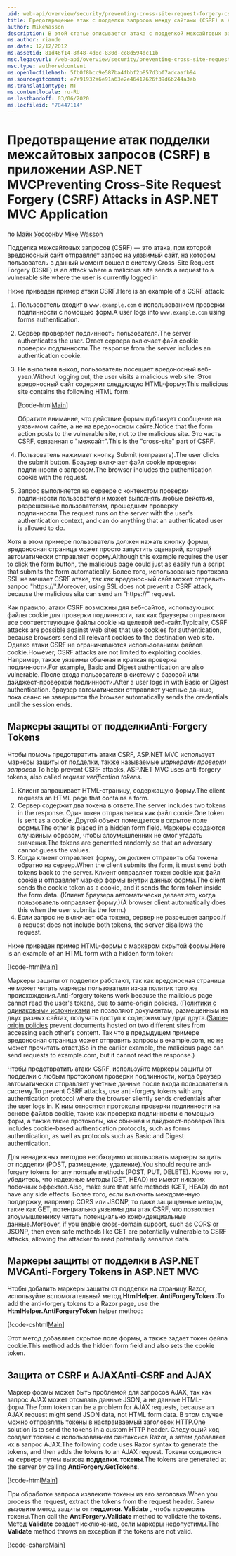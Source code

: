```yaml
---
uid: web-api/overview/security/preventing-cross-site-request-forgery-csrf-attacks
title: Предотвращение атак с подделки запросов между сайтами (CSRF) в ASP.NET MVC
author: MikeWasson
description: В этой статье описывается атака с подделкой межсайтовых запросов (CSRF) и способы реализации мер защиты CSRF в ASP.NET Web MVC.
ms.author: riande
ms.date: 12/12/2012
ms.assetid: 81d46f14-8f48-4d8c-830d-cc8d594dc11b
msc.legacyurl: /web-api/overview/security/preventing-cross-site-request-forgery-csrf-attacks
msc.type: authoredcontent
ms.openlocfilehash: 5fb0f8bcc9e587ba4fbbf2b857d3bf7adcaafb94
ms.sourcegitcommit: e7e91932a6e91a63e2e46417626f39d6b244a3ab
ms.translationtype: MT
ms.contentlocale: ru-RU
ms.lasthandoff: 03/06/2020
ms.locfileid: "78447114"
---
```

# <a name="preventing-cross-site-request-forgery-csrf-attacks-in-aspnet-mvc-application"></a><span data-ttu-id="3498d-103">Предотвращение атак подделки межсайтовых запросов (CSRF) в приложении ASP.NET MVC</span><span class="sxs-lookup"><span data-stu-id="3498d-103">Preventing Cross-Site Request Forgery (CSRF) Attacks in ASP.NET MVC Application</span></span>

<span data-ttu-id="3498d-104">по [Майк Уоссон](https://github.com/MikeWasson)</span><span class="sxs-lookup"><span data-stu-id="3498d-104">by [Mike Wasson](https://github.com/MikeWasson)</span></span>

<span data-ttu-id="3498d-105">Подделка межсайтовых запросов (CSRF) — это атака, при которой вредоносный сайт отправляет запрос на уязвимый сайт, на котором пользователь в данный момент вошел в систему.</span><span class="sxs-lookup"><span data-stu-id="3498d-105">Cross-Site Request Forgery (CSRF) is an attack where a malicious site sends a request to a vulnerable site where the user is currently logged in</span></span>

<span data-ttu-id="3498d-106">Ниже приведен пример атаки CSRF.</span><span class="sxs-lookup"><span data-stu-id="3498d-106">Here is an example of a CSRF attack:</span></span>

1. <span data-ttu-id="3498d-107">Пользователь входит в `www.example.com` с использованием проверки подлинности с помощью форм.</span><span class="sxs-lookup"><span data-stu-id="3498d-107">A user logs into `www.example.com` using forms authentication.</span></span>
2. <span data-ttu-id="3498d-108">Сервер проверяет подлинность пользователя.</span><span class="sxs-lookup"><span data-stu-id="3498d-108">The server authenticates the user.</span></span> <span data-ttu-id="3498d-109">Ответ сервера включает файл cookie проверки подлинности.</span><span class="sxs-lookup"><span data-stu-id="3498d-109">The response from the server includes an authentication cookie.</span></span>
3. <span data-ttu-id="3498d-110">Не выполняя выход, пользователь посещает вредоносный веб-узел.</span><span class="sxs-lookup"><span data-stu-id="3498d-110">Without logging out, the user visits a malicious web site.</span></span> <span data-ttu-id="3498d-111">Этот вредоносный сайт содержит следующую HTML-форму:</span><span class="sxs-lookup"><span data-stu-id="3498d-111">This malicious site contains the following HTML form:</span></span> 

    [!code-html[Main](preventing-cross-site-request-forgery-csrf-attacks/samples/sample1.html)]

    <span data-ttu-id="3498d-112">Обратите внимание, что действие формы публикует сообщение на уязвимом сайте, а не на вредоносном сайте.</span><span class="sxs-lookup"><span data-stu-id="3498d-112">Notice that the form action posts to the vulnerable site, not to the malicious site.</span></span> <span data-ttu-id="3498d-113">Это часть CSRF, связанная с "межсайт".</span><span class="sxs-lookup"><span data-stu-id="3498d-113">This is the "cross-site" part of CSRF.</span></span>
4. <span data-ttu-id="3498d-114">Пользователь нажимает кнопку Submit (отправить).</span><span class="sxs-lookup"><span data-stu-id="3498d-114">The user clicks the submit button.</span></span> <span data-ttu-id="3498d-115">Браузер включает файл cookie проверки подлинности с запросом.</span><span class="sxs-lookup"><span data-stu-id="3498d-115">The browser includes the authentication cookie with the request.</span></span>
5. <span data-ttu-id="3498d-116">Запрос выполняется на сервере с контекстом проверки подлинности пользователя и может выполнять любые действия, разрешенные пользователям, прошедшим проверку подлинности.</span><span class="sxs-lookup"><span data-stu-id="3498d-116">The request runs on the server with the user's authentication context, and can do anything that an authenticated user is allowed to do.</span></span>

<span data-ttu-id="3498d-117">Хотя в этом примере пользователь должен нажать кнопку формы, вредоносная страница может просто запустить сценарий, который автоматически отправляет форму.</span><span class="sxs-lookup"><span data-stu-id="3498d-117">Although this example requires the user to click the form button, the malicious page could just as easily run a script that submits the form automatically.</span></span> <span data-ttu-id="3498d-118">Более того, использование протокола SSL не мешает CSRF атаке, так как вредоносный сайт может отправить запрос "https://".</span><span class="sxs-lookup"><span data-stu-id="3498d-118">Moreover, using SSL does not prevent a CSRF attack, because the malicious site can send an "https://" request.</span></span>

<span data-ttu-id="3498d-119">Как правило, атаки CSRF возможны для веб-сайтов, использующих файлы cookie для проверки подлинности, так как браузеры отправляют все соответствующие файлы cookie на целевой веб-сайт.</span><span class="sxs-lookup"><span data-stu-id="3498d-119">Typically, CSRF attacks are possible against web sites that use cookies for authentication, because browsers send all relevant cookies to the destination web site.</span></span> <span data-ttu-id="3498d-120">Однако атаки CSRF не ограничиваются использованием файлов cookie.</span><span class="sxs-lookup"><span data-stu-id="3498d-120">However, CSRF attacks are not limited to exploiting cookies.</span></span> <span data-ttu-id="3498d-121">Например, также уязвимы обычная и краткая проверка подлинности.</span><span class="sxs-lookup"><span data-stu-id="3498d-121">For example, Basic and Digest authentication are also vulnerable.</span></span> <span data-ttu-id="3498d-122">После входа пользователя в систему с базовой или дайджест-проверкой подлинности.</span><span class="sxs-lookup"><span data-stu-id="3498d-122">After a user logs in with Basic or Digest authentication.</span></span> <span data-ttu-id="3498d-123">браузер автоматически отправляет учетные данные, пока сеанс не завершится.</span><span class="sxs-lookup"><span data-stu-id="3498d-123">the browser automatically sends the credentials until the session ends.</span></span>

## <a name="anti-forgery-tokens"></a><span data-ttu-id="3498d-124">Маркеры защиты от подделки</span><span class="sxs-lookup"><span data-stu-id="3498d-124">Anti-Forgery Tokens</span></span>

<span data-ttu-id="3498d-125">Чтобы помочь предотвратить атаки CSRF, ASP.NET MVC использует маркеры защиты от подделки, также называемые *маркерами проверки запросов*.</span><span class="sxs-lookup"><span data-stu-id="3498d-125">To help prevent CSRF attacks, ASP.NET MVC uses anti-forgery tokens, also called *request verification tokens*.</span></span>

1. <span data-ttu-id="3498d-126">Клиент запрашивает HTML-страницу, содержащую форму.</span><span class="sxs-lookup"><span data-stu-id="3498d-126">The client requests an HTML page that contains a form.</span></span>
2. <span data-ttu-id="3498d-127">Сервер содержит два токена в ответе.</span><span class="sxs-lookup"><span data-stu-id="3498d-127">The server includes two tokens in the response.</span></span> <span data-ttu-id="3498d-128">Один токен отправляется как файл cookie.</span><span class="sxs-lookup"><span data-stu-id="3498d-128">One token is sent as a cookie.</span></span> <span data-ttu-id="3498d-129">Другой объект помещается в скрытое поле формы.</span><span class="sxs-lookup"><span data-stu-id="3498d-129">The other is placed in a hidden form field.</span></span> <span data-ttu-id="3498d-130">Маркеры создаются случайным образом, чтобы злоумышленник не смог угадать значения.</span><span class="sxs-lookup"><span data-stu-id="3498d-130">The tokens are generated randomly so that an adversary cannot guess the values.</span></span>
3. <span data-ttu-id="3498d-131">Когда клиент отправляет форму, он должен отправить оба токена обратно на сервер.</span><span class="sxs-lookup"><span data-stu-id="3498d-131">When the client submits the form, it must send both tokens back to the server.</span></span> <span data-ttu-id="3498d-132">Клиент отправляет токен cookie как файл cookie и отправляет маркер формы внутри данных формы.</span><span class="sxs-lookup"><span data-stu-id="3498d-132">The client sends the cookie token as a cookie, and it sends the form token inside the form data.</span></span> <span data-ttu-id="3498d-133">(Клиент браузера автоматически делает это, когда пользователь отправляет форму.)</span><span class="sxs-lookup"><span data-stu-id="3498d-133">(A browser client automatically does this when the user submits the form.)</span></span>
4. <span data-ttu-id="3498d-134">Если запрос не включает оба токена, сервер не разрешает запрос.</span><span class="sxs-lookup"><span data-stu-id="3498d-134">If a request does not include both tokens, the server disallows the request.</span></span>

<span data-ttu-id="3498d-135">Ниже приведен пример HTML-формы с маркером скрытой формы.</span><span class="sxs-lookup"><span data-stu-id="3498d-135">Here is an example of an HTML form with a hidden form token:</span></span>

[!code-html[Main](preventing-cross-site-request-forgery-csrf-attacks/samples/sample2.html)]

<span data-ttu-id="3498d-136">Маркеры защиты от подделки работают, так как вредоносная страница не может читать маркеры пользователя из-за политик того же происхождения.</span><span class="sxs-lookup"><span data-stu-id="3498d-136">Anti-forgery tokens work because the malicious page cannot read the user's tokens, due to same-origin policies.</span></span> <span data-ttu-id="3498d-137">([Политики с одинаковыми источниками](http://www.w3.org/Security/wiki/Same_Origin_Policy) не позволяют документам, размещенным на двух разных сайтах, получать доступ к содержимому друг друга.</span><span class="sxs-lookup"><span data-stu-id="3498d-137">([Same-origin policies](http://www.w3.org/Security/wiki/Same_Origin_Policy) prevent documents hosted on two different sites from accessing each other's content.</span></span> <span data-ttu-id="3498d-138">Так что в предыдущем примере вредоносная страница может отправить запросы в example.com, но не может прочитать ответ.)</span><span class="sxs-lookup"><span data-stu-id="3498d-138">So in the earlier example, the malicious page can send requests to example.com, but it cannot read the response.)</span></span>

<span data-ttu-id="3498d-139">Чтобы предотвратить атаки CSRF, используйте маркеры защиты от подделки с любым протоколом проверки подлинности, когда браузер автоматически отправляет учетные данные после входа пользователя в систему.</span><span class="sxs-lookup"><span data-stu-id="3498d-139">To prevent CSRF attacks, use anti-forgery tokens with any authentication protocol where the browser silently sends credentials after the user logs in.</span></span> <span data-ttu-id="3498d-140">К ним относятся протоколы проверки подлинности на основе файлов cookie, такие как проверка подлинности с помощью форм, а также такие протоколы, как обычная и дайджест-проверка</span><span class="sxs-lookup"><span data-stu-id="3498d-140">This includes cookie-based authentication protocols, such as forms authentication, as well as protocols such as Basic and Digest authentication.</span></span>

<span data-ttu-id="3498d-141">Для ненадежных методов необходимо использовать маркеры защиты от подделки (POST, размещение, удаление).</span><span class="sxs-lookup"><span data-stu-id="3498d-141">You should require anti-forgery tokens for any nonsafe methods (POST, PUT, DELETE).</span></span> <span data-ttu-id="3498d-142">Кроме того, убедитесь, что надежные методы (GET, HEAD) не имеют никаких побочных эффектов.</span><span class="sxs-lookup"><span data-stu-id="3498d-142">Also, make sure that safe methods (GET, HEAD) do not have any side effects.</span></span> <span data-ttu-id="3498d-143">Более того, если включить междоменную поддержку, например CORS или JSONP, то даже защищенные методы, такие как GET, потенциально уязвимы для атак CSRF, что позволяет злоумышленнику читать потенциально конфиденциальные данные.</span><span class="sxs-lookup"><span data-stu-id="3498d-143">Moreover, if you enable cross-domain support, such as CORS or JSONP, then even safe methods like GET are potentially vulnerable to CSRF attacks, allowing the attacker to read potentially sensitive data.</span></span>

## <a name="anti-forgery-tokens-in-aspnet-mvc"></a><span data-ttu-id="3498d-144">Маркеры защиты от подделки в ASP.NET MVC</span><span class="sxs-lookup"><span data-stu-id="3498d-144">Anti-Forgery Tokens in ASP.NET MVC</span></span>

<span data-ttu-id="3498d-145">Чтобы добавить маркеры защиты от подделки на страницу Razor, используйте вспомогательный метод **HtmlHelper. AntiForgeryToken** :</span><span class="sxs-lookup"><span data-stu-id="3498d-145">To add the anti-forgery tokens to a Razor page, use the **HtmlHelper.AntiForgeryToken** helper method:</span></span>

[!code-cshtml[Main](preventing-cross-site-request-forgery-csrf-attacks/samples/sample3.cshtml)]

<span data-ttu-id="3498d-146">Этот метод добавляет скрытое поле формы, а также задает токен файла cookie.</span><span class="sxs-lookup"><span data-stu-id="3498d-146">This method adds the hidden form field and also sets the cookie token.</span></span>

## <a name="anti-csrf-and-ajax"></a><span data-ttu-id="3498d-147">Защита от CSRF и AJAX</span><span class="sxs-lookup"><span data-stu-id="3498d-147">Anti-CSRF and AJAX</span></span>

<span data-ttu-id="3498d-148">Маркер формы может быть проблемой для запросов AJAX, так как запрос AJAX может отсылать данные JSON, а не данные HTML-форм.</span><span class="sxs-lookup"><span data-stu-id="3498d-148">The form token can be a problem for AJAX requests, because an AJAX request might send JSON data, not HTML form data.</span></span> <span data-ttu-id="3498d-149">В этом случае можно отправлять токены в настраиваемый заголовок HTTP.</span><span class="sxs-lookup"><span data-stu-id="3498d-149">One solution is to send the tokens in a custom HTTP header.</span></span> <span data-ttu-id="3498d-150">Следующий код создает токены с использованием синтаксиса Razor, а затем добавляет их в запрос AJAX.</span><span class="sxs-lookup"><span data-stu-id="3498d-150">The following code uses Razor syntax to generate the tokens, and then adds the tokens to an AJAX request.</span></span> <span data-ttu-id="3498d-151">Токены создаются на сервере путем вызова **подделки. токены**.</span><span class="sxs-lookup"><span data-stu-id="3498d-151">The tokens are generated at the server by calling **AntiForgery.GetTokens**.</span></span>

[!code-html[Main](preventing-cross-site-request-forgery-csrf-attacks/samples/sample4.html)]

<span data-ttu-id="3498d-152">При обработке запроса извлеките токены из его заголовка.</span><span class="sxs-lookup"><span data-stu-id="3498d-152">When you process the request, extract the tokens from the request header.</span></span> <span data-ttu-id="3498d-153">Затем вызовите метод защиты от **подделки. Validate** , чтобы проверить токены.</span><span class="sxs-lookup"><span data-stu-id="3498d-153">Then call the **AntiForgery.Validate** method to validate the tokens.</span></span> <span data-ttu-id="3498d-154">Метод **Validate** создает исключение, если маркеры недопустимы.</span><span class="sxs-lookup"><span data-stu-id="3498d-154">The **Validate** method throws an exception if the tokens are not valid.</span></span>

[!code-csharp[Main](preventing-cross-site-request-forgery-csrf-attacks/samples/sample5.cs)]
